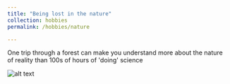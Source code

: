 ```yaml
---
title: "Being lost in the nature"
collection: hobbies
permalink: /hobbies/nature

---
```


One trip through a forest can make you understand more about the nature of reality than 100s of hours of 'doing' science

![alt text](http://mfilipav.github.io/files/hobbies_forest.jpg "appreciating the forest floor")
